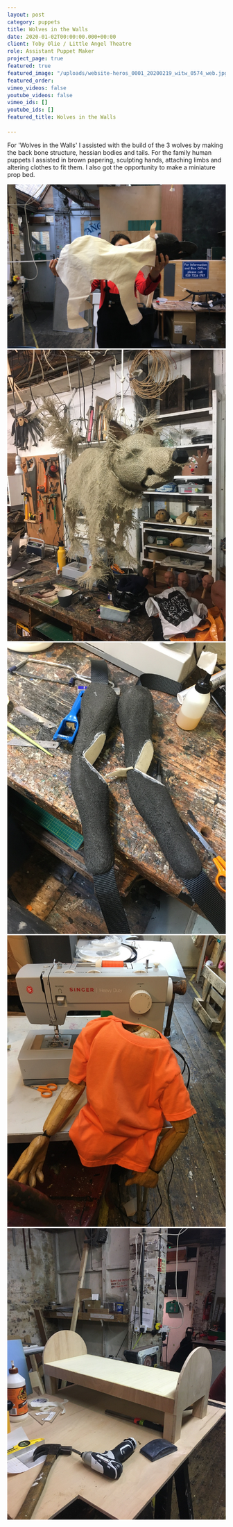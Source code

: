 ```yaml
---
layout: post
category: puppets
title: Wolves in the Walls
date: 2020-01-02T00:00:00.000+00:00
client: Toby Olie / Little Angel Theatre
role: Assistant Puppet Maker
project_page: true
featured: true
featured_image: "/uploads/website-heros_0001_20200219_witw_0574_web.jpg"
featured_order: 
vimeo_videos: false
youtube_videos: false
vimeo_ids: []
youtube_ids: []
featured_title: Wolves in the Walls

---
```

For 'Wolves in the Walls' I assisted with the build of the 3 wolves by making the back bone structure, hessian bodies and tails. For the family human puppets I assisted in brown papering, sculpting hands, attaching limbs and altering clothes to fit them. I also got the opportunity to make a miniature prop bed.

![](/uploads/img_3008.JPG)![](/uploads/img_3258.JPG)![](/uploads/img_3290.JPG)![](/uploads/img_3348.JPG)![](/uploads/img_3374.JPG)